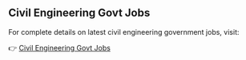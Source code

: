 ## Civil Engineering Govt Jobs

For complete details on latest civil engineering government jobs, visit:

👉 [Civil Engineering Govt Jobs](https://www.sarkarijobsportals.com/civil-engineering-govt-jobs/)
